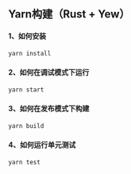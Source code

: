 ## Yarn构建（Rust + Yew）
#### 1、如何安装
```sh
yarn install
```
#### 2、如何在调试模式下运行
```sh
yarn start
```
#### 3、如何在发布模式下构建
```sh
yarn build
```
#### 4、如何运行单元测试
```sh
yarn test
```